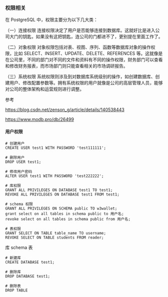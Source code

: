 ### 权限相关

在 PostgreSQL 中，权限主要分为以下几大类：

（一）连接权限
连接权限决定了用户是否能够连接到数据库。这就好比是进入公司大门的钥匙，如果没有这把钥匙，连公司的门都进不了，更别提在里面工作了。

（二）对象权限
对象权限包括对表、视图、序列、函数等数据库对象的操作权限，比如 SELECT、INSERT、UPDATE、DELETE、REFERENCES 等。这就像是在公司里，不同的部门对不同的文件和资料有不同的操作权限，财务部门可以查看和修改财务报表，而市场部门则只能查看相关的市场调研报告。

（三）系统权限
系统权限则涉及到对数据库系统级别的操作，如创建数据库、创建用户、修改配置参数等。拥有系统权限的用户就像是公司的高层管理人员，能够对公司的整体架构和运营规则进行调整。



参考

https://blog.csdn.net/zenson_g/article/details/140538443

https://www.modb.pro/db/26499

#### 用户权限

```
# 创建用户
CREATE USER test1 WITH PASSWORD 'test111111';

# 删除用户
DROP USER test1;

# 修改用户密码
ALTER USER test1 WITH PASSWORD 'test222222';

# 库权限
GRANT ALL PRIVILEGES ON DATABASE test1 TO test1;
REVOKE ALL PRIVILEGES ON DATABASE test1 FROM test1;

# schema 权限
GRANT ALL PRIVILEGES ON SCHEMA public TO w3wallet;
grant select on all tables in schema public to 用户名;
revoke select on all tables in schema public from 用户名;

# 表权限
GRANT SELECT ON TABLE table_name TO username;
REVOKE SELECT ON TABLE students FROM reader;

```



库 schema 表

```
# 新建库
CREATE DATABASE test1;

# 删除库
DROP DATABASE test1;

# 删除表
DROP TABLE
```

